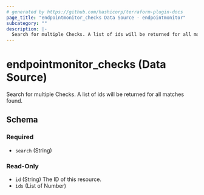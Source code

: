 ```yaml
---
# generated by https://github.com/hashicorp/terraform-plugin-docs
page_title: "endpointmonitor_checks Data Source - endpointmonitor"
subcategory: ""
description: |-
  Search for multiple Checks. A list of ids will be returned for all matches found.
---
```


# endpointmonitor_checks (Data Source)

Search for multiple Checks. A list of ids will be returned for all matches found.



<!-- schema generated by tfplugindocs -->
## Schema

### Required

- `search` (String)

### Read-Only

- `id` (String) The ID of this resource.
- `ids` (List of Number)


